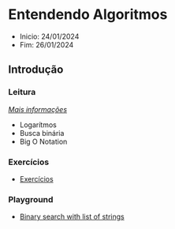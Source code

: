 # Entendendo Algoritmos
- Inicio: 24/01/2024
- Fim: 26/01/2024

## Introdução
### Leitura
_[Mais informações](./chapters/chapter_01/README.md)_

- Logarítmos
- Busca binária
- Big O Notation

### Exercícios
- [Exercícios](./chapters/chapter_01/exercises.md)

### Playground
- [Binary search with list of strings](./chapters//chapter_01/playground/binary_search_names.c)